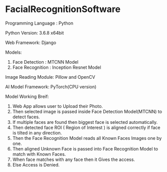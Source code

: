 # FacialRecognitionSoftware

Programming Language : Python

Python Version: 3.6.8 x64bit

Web Framework: Django 

Models:
1) Face Detection : MTCNN Model
2) Face Recognition : Inception Resnet Model

Image Reading Module: Pillow and OpenCV

AI Model Framework: PyTorch(CPU version)

Model Working Breif:
1) Web App allows user to Upload their Photo.
2) Then selected image is passed inside Face Detection Model(MTCNN) to detect faces.
3) If multiple faces are found then biggest face is selected automatically.
4) Then detected face ROI ( Region of Interest ) is aligned correctly if face is tilted in any direction.
5) Then the Face Recognition Model reads all Known Faces Images one by one.
6) Then aligned Unknown Face is passed into Face Recognition Model to match with Known Faces.
7) When face matches with any face then it Gives the access.
8) Else Access is Denied.
